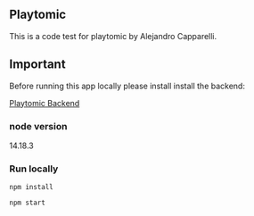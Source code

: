 ## Playtomic

This is a code test for playtomic by Alejandro Capparelli.

## Important

Before running this app locally please install install the backend:

[Playtomic Backend](https://github.com/amcapparelli/playtomic_backend)

### node version

14.18.3

### Run locally
```
npm install 
```

```
npm start
```




